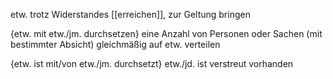 etw. trotz Widerstandes [[erreichen]], zur Geltung bringen

{etw. mit etw./jm. durchsetzen}  eine Anzahl von Personen oder Sachen (mit bestimmter Absicht) gleichmäßig auf etw. verteilen

{etw. ist mit/von etw./jm. durchsetzt}  etw./jd. ist verstreut vorhanden